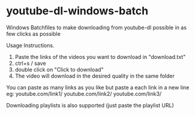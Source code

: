 # youtube-dl-windows-batch
Windows Batchfiles to make downloading from youtube-dl possible in as few clicks as possible 

Usage Instructions.
1) Paste the links of the videos you want to download in "download.txt"
2) ctrl+s / save
3) double click on "Click to download"
4) The video will download in the desired quality in the same folder

You can paste as many links as you like but paste a each link in a new line 
eg:
	youtube.com/link1/
	youtube.com/link2/
	youtube.com/link3/

Downloading playlists is also supported (just paste the playlist URL)
